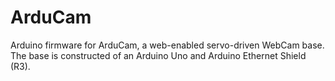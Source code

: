 ArduCam
=======

Arduino firmware for ArduCam, a web-enabled servo-driven WebCam base.  The base is constructed of an Arduino Uno and Arduino Ethernet Shield (R3).
